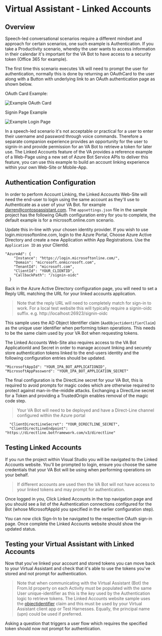 # Virtual Assistant - Linked Accounts

## Overview

Speech-led conversational scenarios require a different mindset and approach for certain scenarios, one such example is Authentication. If you take a Productivity scenario, whereby the user wants to access information in their calendar it's important for the VA Bot to have access to a security token (Office 365 for example). 

The first time this scenario executes VA will need to prompt the user for authentication, normally this is done by returning an OAuthCard to the user along with a Button with underlying link to an OAuth authentication page as shown below.

OAuth Card Example:

![Example OAuth Card](./media/virtualassistant-LinkedAccountsOAuthCard.png)

Signin Page Example

![Example Login Page](./media/virtualassistant-LinkedAccountsSignin.png)

In a speech-led scenario it's not acceptable or practical for a user to enter their username and password through voice commands. Therefore a separate companion experience provides an opportunity for the user to signin-in and provide permission for an VA Bot to retrieve a token for later use. The Linked Accounts feature of the VA provides a reference example of a Web-Page using a new set of Azure Bot Service APIs to deliver this feature, you can use this example to build an account linking experience within your own Web-Site or Mobile-App.

## Authentication Configuration

In order to perform Account Linking, the Linked Accounts Web-Site will need the end-user to login using the same account as they'll use to Authenticate as a user of your VA Bot. for example darren@contosoassistant.com. The ``appsettings.json`` file in the sample project has the following OAuth configuration entry for you to complete, the default example is for a microsoft.online.com scenario.

Update this in-line with your chosen identity provider. If you wish to use login.microsoftonline.com, login to the Azure Portal, Choose Azure Active Directory and create a new Application within App Registrations. Use the ``Application ID`` as your ClientId.

```
"AzureAd": {
    "Instance": "https://login.microsoftonline.com/",
    "Domain": "microsoft.onmicrosoft.com",
    "TenantId": "microsoft.com",
    "ClientId": "YOUR_CLIENTID",
    "CallbackPath": "/signin-oidc"
  }
```

Back in the Azure Active Directory configuration page, you will need to set a Reply URL matching the URL for your linked accounts application. 

> Note that the reply URL will need to completely match for sign-in to work. For a local test website this will typically require a signin-oidc suffix. e.g. http://localhost:26923/signin-oidc 

This sample uses the AD Object Identifier claim (``AadObjectidentifierClaim``) as the unique user identifier when performing token operations. This needs to be the same claim used by your VA Bot when requesting tokens.

The Linked Accounts Web-Site also requires access to the VA Bot ApplicationId and Secret in order to manage account linking and securely store authentication tokens linked to the end-users identity and the following configuration entries should be updated.

```
"MicrosoftAppId": "YOUR_IPA_BOT_APPLICATIONID",
"MicrosoftAppPassword": "YOUR_IPA_BOT_APPLICATION_SECRET" 
```
  
The final configuration is the DirectLine secret for your VA Bot, this is required to avoid prompts for magic codes which are otherwise required to protect against man-in-the-middle attacks. Exchanging a DirectLine secret for a Token and providing a TrustedOrigin enables removal of the magic code step.

> Your VA Bot will need to be deployed and have a Direct-Line channel configured within the Azure portal

```
  "ClientDirectLineSecret": "YOUR_DIRECTLINE_SECRET",
  "ClientDirectLineEndpoint": "https://directline.botframework.com/v3/directline"
```
## Testing Linked Accounts

If you run the project within Visual Studio you will be navigated to the Linked Accounts website. You'll be prompted to login, ensure you choose the same credentials that your VA Bot will be using when performing operations on your behalf. 

> If different accounts are used then the VA Bot will not have access to your linked tokens and may prompt for authentication.

Once logged in you, Click Linked Accounts in the top navigation page and you should see a list of the Authentication connections configured for the Bot (whose MicrosoftAppId you specified in the earlier configuration step).

You can now click Sign-In to be navigated to the respective OAuth sign-in page. Once complete the Linked Accounts website should show the updated status.

## Testing your Virtual Assistant with Linked Accounts

Now that you've linked your account and stored tokens you can move back to your Virtual Assistant and check that it's able to use the tokens you've stored and not prompt for authentication.

> Note that when communicating with the Virtual Assistant (Bot) the From.Id property on each Activity must be populated with the same User unique-identifier as this is the *key* used by the Authentication logic to retrieve tokens. The Linked Accounts website sample uses the [objectidentifier](https://docs.microsoft.com/en-us/azure/architecture/multitenant-identity/claims) claim and this must be used by your Virtual Assistant client app or Test Harnesses. Equally, the principal name (upn) could be used if preferred.

Asking a question that triggers a user flow which requires the specified token should now not prompt for authentication.